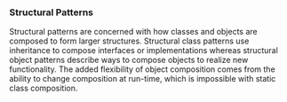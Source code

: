 ### Structural Patterns

Structural patterns are concerned with how classes and objects are composed to form larger structures. Structural class patterns use inheritance to compose interfaces or implementations whereas structural object patterns describe ways to compose objects to realize new functionality. The added flexibility of object composition comes from the ability to change composition at run-time, which is impossible with static class composition.
